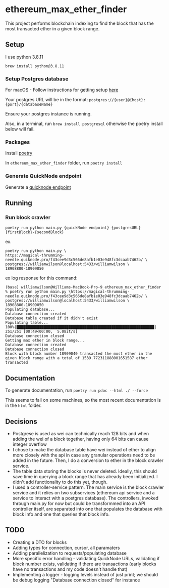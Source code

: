 # ethereum_max_ether_finder
This project performs blockchain indexing to find the block that has the most transacted ether in a given block range.

## Setup
I use python 3.8.11

`brew install python@3.8.11`

### Setup Postgres database
For macOS - Follow instructions for getting setup [here](https://postgresapp.com)

Your postgres URL will be in the format:
`postgres://{user}@{host}:{port}/{databaseName}`

Ensure your postgres instance is running.

Also, in a terminal, run `brew install postgresql` otherwise the poetry install below will fail.

### Packages
Install [poetry](https://python-poetry.org/docs/)

In `ethereum_max_ether_finder` folder, run `poetry install`

### Generate QuickNode endpoint
Generate a [quicknode endpoint](https://www.quicknode.com/core-api)

## Running

### Run block crawler
`poetry run python main.py {quickNode endpoint} {postgresURL} {firstBlock}-{secondBlock}`

ex.
```
poetry run python main.py \
https://magical-thrumming-needle.quiknode.pro/f43cee9d3c566de8afb1e03e948fc3dcaab7462b/ \
postgres://williamwilson@localhost:5433/williamwilson \
18908800-18909050
```

ex log response for this command:
```
(base) williamwilson@Williams-MacBook-Pro-9 ethereum_max_ether_finder % poetry run python main.py \https://magical-thrumming-needle.quiknode.pro/f43cee9d3c566de8afb1e03e948fc3dcaab7462b/ \
postgres://williamwilson@localhost:5433/williamwilson \
18908800-18909050
Populating database...
Database connection created
Database table created if it didn't exist
Populating table...
100%|█████████████████████████████████████████████████████████████| 251/251 [00:49<00:00,  5.08it/s]
Database connection closed
Getting max ether in block range...
Database connection created
Database connection closed
Block with block number 18909040 transacted the most ether in the given block range with a total of 1539.772311888001651587 ether transacted
```

## Documentation
To generate documentation, run `poetry run pdoc --html ./ --force`

This seems to fail on some machines, so the most recent documentation is in the `html` folder.

## Decisions
* Postgrese is used as wei can technically reach 128 bits and when adding the wei of a block together, having only 64 bits can cause integer overflow
* I chose to make the database table have wei instead of ether to align more closely with the api in case any granular operations need to be added in the future. Then, I do a conversion to ether in the block crawler service.
* The table data storing the blocks is never deleted. Ideally, this should save time in querying a block range that has already been initialized. I didn't add functionality to do this yet, though.
* I used a controller-service pattern. The main service is the block crawler service and it relies on two subservices (ethereum api service and a service to interact with a postgres database). The controllers, invoked through main.py for now but could be transformmed into an API controller itself, are separated into one that populates the database with block info and one that queries that block info.

## TODO
* Creating a DTO for blocks
* Adding types for connection, cursor, all paramaters
* Adding parallelization to requests/populating database
* More specific error handling - validating QuickNode URLs, validating if block number exists, validating if there are transactions (early blocks have no transactions and my code doesn't handle that)
* Implementing a logger - logging levels instead of just print; we should be debug logging "Database connection closed" for instance